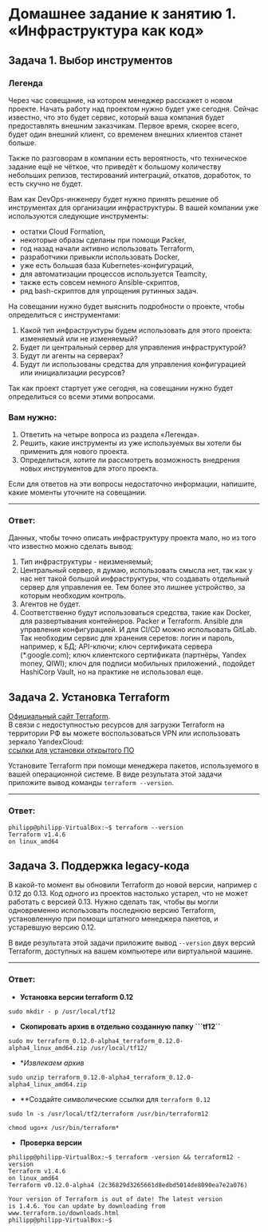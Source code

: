 # Домашнее задание к занятию 1. «Инфраструктура как код»

## Задача 1. Выбор инструментов
 
### Легенда
 
Через час совещание, на котором менеджер расскажет о новом проекте. Начать работу над проектом нужно 
будет уже сегодня. 
Сейчас известно, что это будет сервис, который ваша компания будет предоставлять внешним заказчикам.
Первое время, скорее всего, будет один внешний клиент, со временем внешних клиентов станет больше.

Также по разговорам в компании есть вероятность, что техническое задание ещё не чёткое, что приведёт к большому
количеству небольших релизов, тестирований интеграций, откатов, доработок, то есть скучно не будет.  
   
Вам как DevOps-инженеру будет нужно принять решение об инструментах для организации инфраструктуры.
В вашей компании уже используются следующие инструменты: 

- остатки Сloud Formation, 
- некоторые образы сделаны при помощи Packer,
- год назад начали активно использовать Terraform, 
- разработчики привыкли использовать Docker, 
- уже есть большая база Kubernetes-конфигураций, 
- для автоматизации процессов используется Teamcity, 
- также есть совсем немного Ansible-скриптов, 
- ряд bash-скриптов для упрощения рутинных задач.  

На совещании нужно будет выяснить подробности о проекте, чтобы определиться с инструментами:

1. Какой тип инфраструктуры будем использовать для этого проекта: изменяемый или не изменяемый?
1. Будет ли центральный сервер для управления инфраструктурой?
1. Будут ли агенты на серверах?
1. Будут ли использованы средства для управления конфигурацией или инициализации ресурсов? 
 
Так как проект стартует уже сегодня, на совещании нужно будет определиться со всеми этими вопросами.

### Вам нужно:

1. Ответить на четыре вопроса из раздела «Легенда».
1. Решить, какие инструменты из уже используемых вы хотели бы применить для нового проекта.
1. Определиться, хотите ли рассмотреть возможность внедрения новых инструментов для этого проекта.

Если для ответов на эти вопросы недостаточно информации, напишите, какие моменты уточните на совещании.
____
### Ответ:
Данных, чтобы точно описать инфраструктуру проекта мало, но из того что известно можно сделать вывод:
1. Тип инфраструктуры - неизменяемый;
2. Центральный сервер, я думаю, использовать смысла нет, так как у нас нет такой большой инфраструктуры, что создавать отдельный сервер для управления ее. Тем более это лишнее устройство, за которым необходим контроль.
3. Агентов не будет.
4. Соответственно будут использоваться средства, такие как Docker, для развертывания контейнеров. Packer и Terraform. Ansible для управления конфигурацией. И для CI/CD можно испольовать GitLab. Так необходим сервис для хранения серетов: логин и пароль, например, к БД; API-ключи; ключ сертификата сервера (*.google.com); ключ клиентского сертификата (партнёры, Yandex money, QIWI); ключ для подписи мобильных приложений., подойдет HashiCorp Vault, но на практике не использовал еще.


## Задача 2. Установка Terraform

[Официальный сайт Terraform](https://www.terraform.io/).   
В связи с недоступностью ресурсов для загрузки Terraform на территории РФ вы можете воспользоваться VPN или использовать зеркало YandexCloud:      
[ссылки для установки открытого ПО](https://github.com/netology-code/devops-materials/blob/master/README.md)

Установите Terraform при помощи менеджера пакетов, используемого в вашей операционной системе.
В виде результата этой задачи приложите вывод команды `terraform --version`.
____
### Ответ:
```
philipp@philipp-VirtualBox:~$ terraform --version
Terraform v1.4.6
on linux_amd64
```


## Задача 3. Поддержка legacy-кода

В какой-то момент вы обновили Terraform до новой версии, например с 0.12 до 0.13. 
Код одного из проектов настолько устарел, что не может работать с версией 0.13. 
Нужно сделать так, чтобы вы могли одновременно использовать последнюю версию Terraform, установленную при помощи
штатного менеджера пакетов, и устаревшую версию 0.12. 

В виде результата этой задачи приложите вывод `--version` двух версий Terraform, доступных на вашем компьютере 
или виртуальной машине.

---
### Ответ:
* **Установка версии terraform 0.12**
```
sudo mkdir - p /usr/local/tf12
```
* **Скопировать архив в отдельно созданную папку ```tf12``**
```
sudo mv terraform_0.12.0-alpha4_terraform_0.12.0-alpha4_linux_amd64.zip /usr/local/tf12/
```
* **Извлекаем архив*
```
sudo unzip terraform_0.12.0-alpha4_terraform_0.12.0-alpha4_linux_amd64.zip
```
* **Создайте символические ссылки для ```terraform 0.12```
```
sudo ln -s /usr/local/tf2/terraform /usr/bin/terraform12

chmod ugo+x /usr/bin/terraform*
```

* **Проверка версии**
```
philipp@philipp-VirtualBox:~$ terraform -version && terraform12 -version
Terraform v1.4.6
on linux_amd64
Terraform v0.12.0-alpha4 (2c36829d3265661d8edbd5014de8090ea7e2a076)

Your version of Terraform is out of date! The latest version
is 1.4.6. You can update by downloading from www.terraform.io/downloads.html
philipp@philipp-VirtualBox:~$

```
